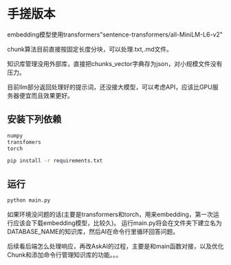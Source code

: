 # 手搓版本
embedding模型使用transformers"sentence-transformers/all-MiniLM-L6-v2"

chunk算法目前直接按固定长度分块，可以处理.txt,.md文件。

知识库管理没用外部库，直接把chunks_vector字典存为json，对小规模文件没有压力。

目前llm部分返回处理好的提示词，还没接大模型，可以考虑API，应该比GPU服务器便宜而且效果更好。

## 安装下列依赖
```python
numpy
transfomers
torch
```
```bash
pip install -r requirements.txt
```
## 运行
```bash
python main.py
```

如果环境没问题的话(主要是transformers和torch，用来embedding，第一次运行应该会下载embedding模型，比较久)。
运行main.py将会在文件夹下建立名为DATABASE_NAME的知识库，然后AI在命令行里循环回答问题。

后续看后端怎么处理响应，再改AskAI的过程，主要是和main函数对接，以及优化Chunk和添加命令行管理知识库的功能。。。
